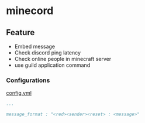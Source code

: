 # minecord

## Feature
- Embed message
- Check discord ping latency
- Check online people in minecraft server
- use guild application command

### Configurations

[config.yml](https://github.com/cube1dev/minecord/blob/master/src/main/resources/config.yml)
```yml
...

message_format : "<red><sender><reset> : <message>"
```